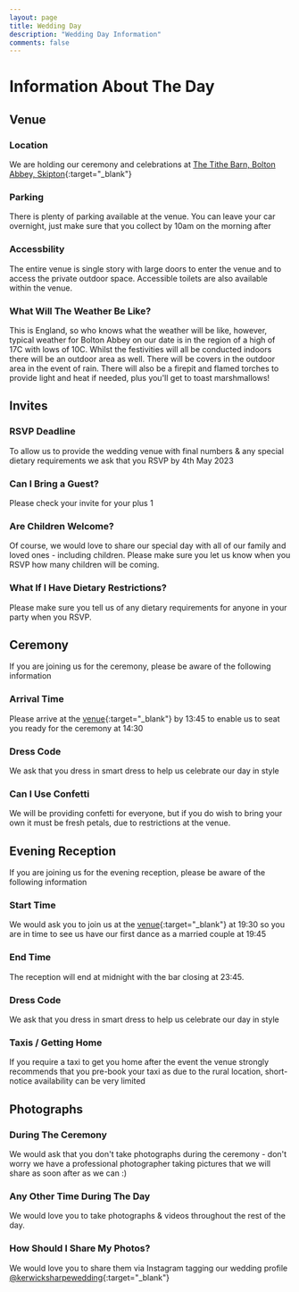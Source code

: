 ```yaml
---
layout: page
title: Wedding Day
description: "Wedding Day Information"
comments: false
---
```


# Information About The Day

## Venue

### Location

We are holding our ceremony and celebrations at [The Tithe Barn, Bolton Abbey, Skipton](https://goo.gl/maps/o2JV3WjBB7E37bH1A){:target="_blank"}

### Parking

There is plenty of parking available at the venue. You can leave your car overnight, just make sure that you collect by 10am on the morning after

### Accessbility

The entire venue is single story with large doors to enter the venue and to access the private outdoor space. Accessible toilets are also available within the venue.

### What Will The Weather Be Like?

This is England, so who knows what the weather will be like, however, typical weather for Bolton Abbey on our date is in the region of a high of 17C with lows of 10C.
Whilst the festivities will all be conducted indoors there will be an outdoor area as well. There will be covers in the outdoor area in the event of rain. There will also be a firepit and flamed torches to provide light and heat if needed, plus you'll get to toast marshmallows!

## Invites

### RSVP Deadline

To allow us to provide the wedding venue with final numbers & any special dietary requirements we ask that you RSVP by 4th May 2023

### Can I Bring a Guest?

Please check your invite for your plus 1

### Are Children Welcome?

Of course, we would love to share our special day with all of our family and loved ones - including children. Please make sure you let us know when you RSVP how many children will be coming.

### What If I Have Dietary Restrictions?

Please make sure you tell us of any dietary requirements for anyone in your party when you RSVP.

## Ceremony

If you are joining us for the ceremony, please be aware of the following information

### Arrival Time

Please arrive at the [venue](https://goo.gl/maps/o2JV3WjBB7E37bH1A){:target="_blank"} by 13:45 to enable us to seat you ready for the ceremony at 14:30

### Dress Code

We ask that you dress in smart dress to help us celebrate our day in style 

### Can I Use Confetti

We will be providing confetti for everyone, but if you do wish to bring your own it must be fresh petals, due to restrictions at the venue.

## Evening Reception

If you are joining us for the evening reception, please be aware of the following information

### Start Time

We would ask you to join us at the [venue](https://goo.gl/maps/o2JV3WjBB7E37bH1A){:target="_blank"} at 19:30 so you are in time to see us have our first dance as a married couple at 19:45

### End Time

The reception will end at midnight with the bar closing at 23:45.

### Dress Code

We ask that you dress in smart dress to help us celebrate our day in style

### Taxis / Getting Home

If you require a taxi to get you home after the event the venue strongly recommends that you pre-book your taxi as due to the rural location, short-notice availability can be very limited 

## Photographs

### During The Ceremony

We would ask that you don't take photographs during the ceremony - don't worry we have a professional photographer taking pictures that we will share as soon after as we can :)

### Any Other Time During The Day

We would love you to take photographs & videos throughout the rest of the day. 

### How Should I Share My Photos?

We would love you to share them via Instagram tagging our wedding profile [@kerwicksharpewedding](http://instagram.com/kerwicksharpewedding){:target="_blank"}
